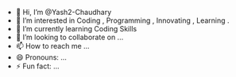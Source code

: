 - 👋 Hi, I’m @Yash2-Chaudhary
- 👀 I’m interested in Coding , Programming , Innovating , Learning . 
- 🌱 I’m currently learning Coding Skills
- 💞️ I’m looking to collaborate on ...
- 📫 How to reach me ...
- 😄 Pronouns: ...
- ⚡ Fun fact: ...

<!---
Yash2-Chaudhary/Yash2-Chaudhary is a ✨ special ✨ repository because its `README.md` (this file) appears on your GitHub profile.
You can click the Preview link to take a look at your changes.
--->

